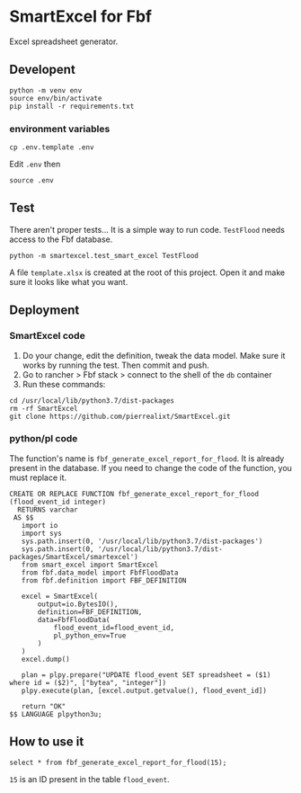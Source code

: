# SmartExcel for Fbf

Excel spreadsheet generator.

## Developent
```
python -m venv env
source env/bin/activate
pip install -r requirements.txt
```

### environment variables
```
cp .env.template .env
```

Edit `.env` then
```
source .env
```

## Test
There aren't proper tests...
It is a simple way to run code.
`TestFlood` needs access to the Fbf database.

```
python -m smartexcel.test_smart_excel TestFlood
```
A file `template.xlsx` is created at the root of this project. Open it and make sure it looks like what you want.


## Deployment


### SmartExcel code
1. Do your change, edit the definition, tweak the data model. Make sure it works by running the test. Then commit and push.
2. Go to rancher > Fbf stack > connect to the shell of the `db` container
3. Run these commands:
```
cd /usr/local/lib/python3.7/dist-packages
rm -rf SmartExcel
git clone https://github.com/pierrealixt/SmartExcel.git
```

### python/pl code

The function's name is `fbf_generate_excel_report_for_flood`. It is already present in the database.
If you need to change the code of the function, you must replace it.

```
CREATE OR REPLACE FUNCTION fbf_generate_excel_report_for_flood (flood_event_id integer)
  RETURNS varchar
 AS $$
   import io
   import sys
   sys.path.insert(0, '/usr/local/lib/python3.7/dist-packages')
   sys.path.insert(0, '/usr/local/lib/python3.7/dist-packages/SmartExcel/smartexcel')
   from smart_excel import SmartExcel
   from fbf.data_model import FbfFloodData
   from fbf.definition import FBF_DEFINITION

   excel = SmartExcel(
       output=io.BytesIO(),
       definition=FBF_DEFINITION,
       data=FbfFloodData(
           flood_event_id=flood_event_id,
           pl_python_env=True
       )
   )
   excel.dump()

   plan = plpy.prepare("UPDATE flood_event SET spreadsheet = ($1) where id = ($2)", ["bytea", "integer"])
   plpy.execute(plan, [excel.output.getvalue(), flood_event_id])

   return "OK"
$$ LANGUAGE plpython3u;
```


## How to use it

```
select * from fbf_generate_excel_report_for_flood(15);
```
`15` is an ID present in the table `flood_event`.
